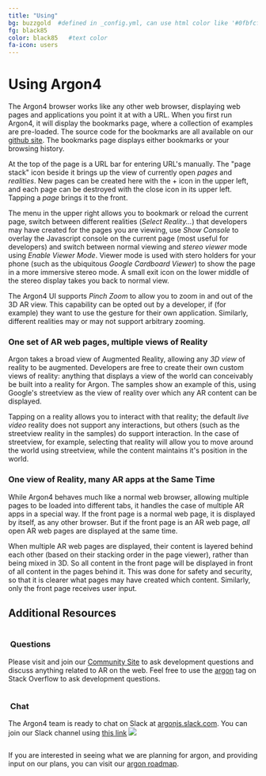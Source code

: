 ```yaml
---
title: "Using"
bg: buzzgold  #defined in _config.yml, can use html color like '#0fbfcf'
fg: black85
color: black85   #text color
fa-icon: users
---
```

# Using Argon4

The Argon4 browser works like any other web browser, displaying web pages and applications you point it at with a URL. When you first run Argon4, it will display the bookmarks page, where a collection of examples are pre-loaded. 
The source code for the bookmarks are all available on our [github site](http://github.com/argonjs).  The bookmarks page displays either bookmarks or your browsing history.

At the top of the page is a URL bar for entering URL's manually.  The "page stack" icon beside it brings up the view of currently open *pages* and *realities*.  New pages can be created here with the + icon in the upper left, and each page can be destroyed with the close icon in its upper left.  Tapping a *page* brings it to the front.

The menu in the upper right allows you to bookmark or reload the current page, switch between different realities (*Select Reality...*)
that developers may have 
created for the pages you are viewing, use *Show Console* to overlay the Javascript console on the current page (most useful 
for developers) and switch between normal viewing and *stereo viewer* mode using *Enable Viewer Mode*.  Viewer mode is used with stero holders for your phone (such as the ubiquitous *Google Cardboard Viewer*) to show the page in a more immersive stereo mode.  A small exit icon on the lower middle of the 
stereo display takes you back to normal view.

The Argon4 UI supports *Pinch Zoom* to allow you to zoom in and out of the
3D AR view.  This capability can be opted out by a developer, if (for example) 
they want to use the gesture for their own application.  Similarly, different
realities may or may not support arbitrary zooming.  

### One set of AR web pages, multiple views of Reality

Argon takes a broad view of Augmented Reality, allowing any *3D view* of reality to be augmented.  Developers are free to create their own custom 
views of reality:  anything that displays a view of the world can conceivably
be built into a reality for Argon.  The samples show an example of this, using
Google's streetview as the view of reality over which any AR content can
be displayed.

Tapping on a reality allows you to interact with that reality; the default *live video* reality does not support any interactions, but others (such as 
the streetview reality in the samples) do support interaction.  In the case of streetview, for example, selecting that reality will allow you to move around the world using streetview, while the content maintains it's position in the world.

### One view of Reality, many AR apps at the Same Time

While Argon4 behaves much like a normal web browser, allowing multiple pages
to be loaded into different tabs, it handles the case of multiple AR 
apps in a special way.  If the front page is a normal web page, it is 
displayed by itself, as any other browser.  But if the front page is 
an AR web page, *all* open AR web pages are displayed at the same time.

When multiple AR web pages are displayed, their content is layered behind
each other (based on their stacking order in the page viewer), rather than
being mixed in 3D.  So all content in the front page will be displayed
in front of all content in the pages behind it.  This was done for safety
and security, so that it is clearer what pages may have created which
content.  Similarly, only the front page receives user input.

## Additional Resources

<div class="container">
<div class="row">
  <div class="column halfx">
    <h3 class="text-gtnavy"><i class="fa fa-stack-overflow text-grey"></i>&nbsp;Questions</h3>
    <p>Please visit and join our <a href="https://community.argonjs.io/">Community Site</a>  to ask development questions and discuss anything related to AR on the web. Feel free to use the <a href="http://stackoverflow.com/questions/tagged/argon">argon</a> tag on Stack Overflow to ask development questions.</p>
  </div>
  <div class="column halfx">
    <h3 class="text-gtnavy"><i class="fa fa-slack text-grey"></i>&nbsp;Chat</h3>
    <p>The Argon4 team is ready to chat on Slack at
    <a href="http://argonjs.slack.com">argonjs.slack.com</a>.  You can join our Slack channel using <a href="http://spam.cc.gatech.edu:3600">this link</a> <a href="http://spam.cc.gatech.edu:3600"><img src="http://spam.cc.gatech.edu:3600/badge.svg"></a></p>
  </div>
</div>
</div>

If you are interested in seeing what we are planning for argon, and providing input on our plans, you can visit our [argon roadmap](https://trello.com/b/gBsEa8eg).
